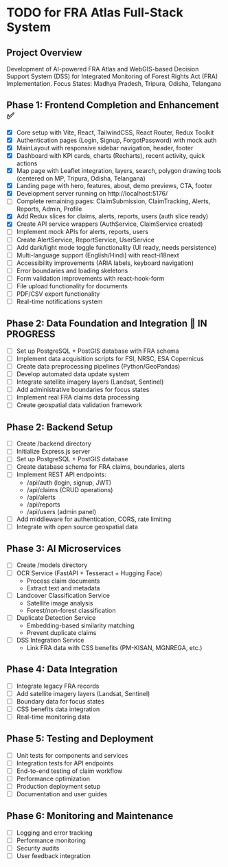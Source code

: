 # TODO for FRA Atlas Full-Stack System

## Project Overview
Development of AI-powered FRA Atlas and WebGIS-based Decision Support System (DSS) for Integrated Monitoring of Forest Rights Act (FRA) Implementation.
Focus States: Madhya Pradesh, Tripura, Odisha, Telangana

## Phase 1: Frontend Completion and Enhancement ✅
- [x] Core setup with Vite, React, TailwindCSS, React Router, Redux Toolkit
- [x] Authentication pages (Login, Signup, ForgotPassword) with mock auth
- [x] MainLayout with responsive sidebar navigation, header, footer
- [x] Dashboard with KPI cards, charts (Recharts), recent activity, quick actions
- [x] Map page with Leaflet integration, layers, search, polygon drawing tools (centered on MP, Tripura, Odisha, Telangana)
- [x] Landing page with hero, features, about, demo previews, CTA, footer
- [x] Development server running on http://localhost:5176/
- [ ] Complete remaining pages: ClaimSubmission, ClaimTracking, Alerts, Reports, Admin, Profile
- [x] Add Redux slices for claims, alerts, reports, users (auth slice ready)
- [x] Create API service wrappers (AuthService, ClaimService created)
- [ ] Implement mock APIs for alerts, reports, users
- [ ] Create AlertService, ReportService, UserService
- [ ] Add dark/light mode toggle functionality (UI ready, needs persistence)
- [ ] Multi-language support (English/Hindi) with react-i18next
- [ ] Accessibility improvements (ARIA labels, keyboard navigation)
- [ ] Error boundaries and loading skeletons
- [ ] Form validation improvements with react-hook-form
- [ ] File upload functionality for documents
- [ ] PDF/CSV export functionality
- [ ] Real-time notifications system

## Phase 2: Data Foundation and Integration 🚀 IN PROGRESS
- [ ] Set up PostgreSQL + PostGIS database with FRA schema
- [ ] Implement data acquisition scripts for FSI, NRSC, ESA Copernicus
- [ ] Create data preprocessing pipelines (Python/GeoPandas)
- [ ] Develop automated data update system
- [ ] Integrate satellite imagery layers (Landsat, Sentinel)
- [ ] Add administrative boundaries for focus states
- [ ] Implement real FRA claims data processing
- [ ] Create geospatial data validation framework

## Phase 2: Backend Setup
- [ ] Create /backend directory
- [ ] Initialize Express.js server
- [ ] Set up PostgreSQL + PostGIS database
- [ ] Create database schema for FRA claims, boundaries, alerts
- [ ] Implement REST API endpoints:
  - /api/auth (login, signup, JWT)
  - /api/claims (CRUD operations)
  - /api/alerts
  - /api/reports
  - /api/users (admin panel)
- [ ] Add middleware for authentication, CORS, rate limiting
- [ ] Integrate with open source geospatial data

## Phase 3: AI Microservices
- [ ] Create /models directory
- [ ] OCR Service (FastAPI + Tesseract + Hugging Face)
  - Process claim documents
  - Extract text and metadata
- [ ] Landcover Classification Service
  - Satellite image analysis
  - Forest/non-forest classification
- [ ] Duplicate Detection Service
  - Embedding-based similarity matching
  - Prevent duplicate claims
- [ ] DSS Integration Service
  - Link FRA data with CSS benefits (PM-KISAN, MGNREGA, etc.)

## Phase 4: Data Integration
- [ ] Integrate legacy FRA records
- [ ] Add satellite imagery layers (Landsat, Sentinel)
- [ ] Boundary data for focus states
- [ ] CSS benefits data integration
- [ ] Real-time monitoring data

## Phase 5: Testing and Deployment
- [ ] Unit tests for components and services
- [ ] Integration tests for API endpoints
- [ ] End-to-end testing of claim workflow
- [ ] Performance optimization
- [ ] Production deployment setup
- [ ] Documentation and user guides

## Phase 6: Monitoring and Maintenance
- [ ] Logging and error tracking
- [ ] Performance monitoring
- [ ] Security audits
- [ ] User feedback integration
